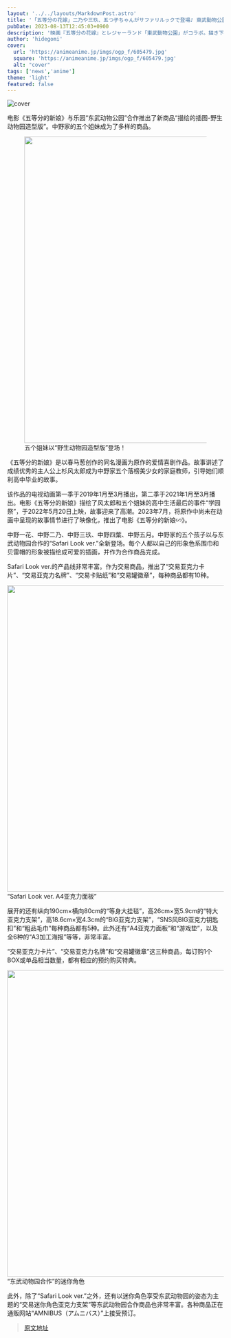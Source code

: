 ```yaml
---
layout: '../../layouts/MarkdownPost.astro'
title: '「五等分の花嫁」二乃や三玖、五つ子ちゃんがサファリルックで登場♪ 東武動物公園とコラボした新グッズ'
pubDate: 2023-08-13T12:45:03+0900
description: '映画『五等分の花嫁』とレジャーランド「東武動物公園」がコラボ。描き下ろしイラストの「サファリルックver.」登場！'
author: 'hidegomi'
cover:
  url: 'https://animeanime.jp/imgs/ogp_f/605479.jpg'
  square: 'https://animeanime.jp/imgs/ogp_f/605479.jpg'
  alt: "cover"
tags: ['news','anime']
theme: 'light'
featured: false
---
```


![cover](https://animeanime.jp/imgs/ogp_f/605479.jpg)

<p>电影《五等分的新娘》与乐园“东武动物公园”合作推出了新商品“描绘的插图-野生动物园造型版”。中野家的五个姐妹成为了多样的商品。</p><figure class="ctms-editor-image"><img src="https://animeanime.jp/imgs/zoom/605488.jpg" class="inline-article-image" width="640" height="711"><figcaption>五个姐妹以“野生动物园造型版”登场！</figcaption></figure><p>《五等分的新娘》是以春马葱创作的同名漫画为原作的爱情喜剧作品。故事讲述了成绩优秀的主人公上杉风太郎成为中野家五个落榜美少女的家庭教师，引导她们顺利高中毕业的故事。</p><p class="text-start">该作品的电视动画第一季于2019年1月至3月播出，第二季于2021年1月至3月播出。电影《五等分的新娘》描绘了风太郎和五个姐妹的高中生活最后的事件“学园祭”，于2022年5月20日上映，故事迎来了高潮。2023年7月，将原作中尚未在动画中呈现的故事情节进行了映像化，推出了电影《五等分的新娘∽》。</p>
<p>中野一花、中野二乃、中野三玖、中野四葉、中野五月。中野家的五个孩子以与东武动物园合作的“Safari Look ver.”全新登场。每个人都以自己的形象色系围巾和贝雷帽的形象被描绘成可爱的插画，并作为合作商品完成。</p>
<p>Safari Look ver.的产品线非常丰富。作为交易商品，推出了“交易亚克力卡片”、“交易亚克力名牌”、“交易卡贴纸”和“交易罐徽章”，每种商品都有10种。</p>
<p><img src="https://animeanime.jp/imgs/zoom/605493.jpg" class="inline-article-image" width="640" height="711"><br>“Safari Look ver. A4亚克力面板”</p>
<p>展开的还有纵向190cm×横向80cm的“等身大挂毯”，高26cm×宽5.9cm的“特大亚克力支架”，高18.6cm×宽4.3cm的“BIG亚克力支架”，“SNS风BIG亚克力钥匙扣”和“粗品毛巾”每种商品都有5种。此外还有“A4亚克力面板”和“游戏垫”，以及全6种的“A3加工海报”等等，非常丰富。</p>
<p>“交易亚克力卡片”、“交易亚克力名牌”和“交易罐徽章”这三种商品，每订购1个BOX或单品相当数量，都有相应的预约购买特典。</p>
<p><img src="https://animeanime.jp/imgs/zoom/605484.jpg" class="inline-article-image" width="640" height="711"><br>“东武动物园合作”的迷你角色</p>
<p>此外，除了“Safari Look ver.”之外，还有以迷你角色享受东武动物园的姿态为主题的“交易迷你角色亚克力支架”等东武动物园合作商品也非常丰富。各种商品正在通贩网站“AMNIBUS（アムニバス）”上接受预订。</p>

>[原文地址](https://animeanime.jp/article/2023/08/13/79256.html)  